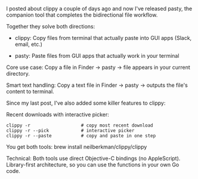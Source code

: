 I posted about clippy a couple of days ago and now I've released pasty, the companion tool that completes the bidirectional file workflow.

Together they solve both directions:

- clippy: Copy files from terminal that actually paste into GUI apps (Slack, email, etc.)

- pasty: Paste files from GUI apps that actually work in your terminal

Core use case: Copy a file in Finder → pasty → file appears in your current directory.

Smart text handling: Copy a text file in Finder → pasty → outputs the file's content to terminal.

Since my last post, I've also added some killer features to clippy:

Recent downloads with interactive picker:

    clippy -r                   # copy most recent download
    clippy -r --pick            # interactive picker
    clippy -r --paste           # copy and paste in one step

You get both tools: brew install neilberkman/clippy/clippy

Technical: Both tools use direct Objective-C bindings (no AppleScript). Library-first architecture, so you can use the functions in your own Go code.